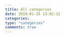 ```yaml
---
title: All categories
date: 2019-01-25 13:02:12
categories:
type: "categories"
comments: true
---
```

